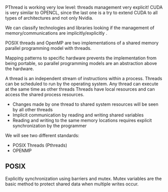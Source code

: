 PThread is working very low level: threads management very explicit! 
CUDA is very similar to OPENCL, since the last one is a try to extend CUDA to all types of architectures and not only Nvidia. 

We can classify technologies and libraries looking if the management of memory/communications are implicitly/explicitly . 

POSIX threads and OpenMP are two implementations of a shared memory parallel programming model with threads.   
 
Mapping patterns to specific hardware prevents the implementation from being portable, so parallel programming models are an abstraction above the hardware. 

A thread is an independent stream of instructions within a process. Threads can be scheduled to run by the operating system. Any thread can execute at the same time as other threads Threads have local resources and can access the shared process resources. 

- Changes made by one thread to shared system resources will be seen by all other threads
- Implicit communication by reading and writing shared variables 
- Reading and writing to the same memory locations requires explicit synchronization by the programmer

We will see two different standards: 

- POSIX Threads (Pthreads)
- OPENMP 

## POSIX

Explicitly synchronization using barriers and mutex. Mutex variables are the basic method to protect shared data when multiple writes occur. 

